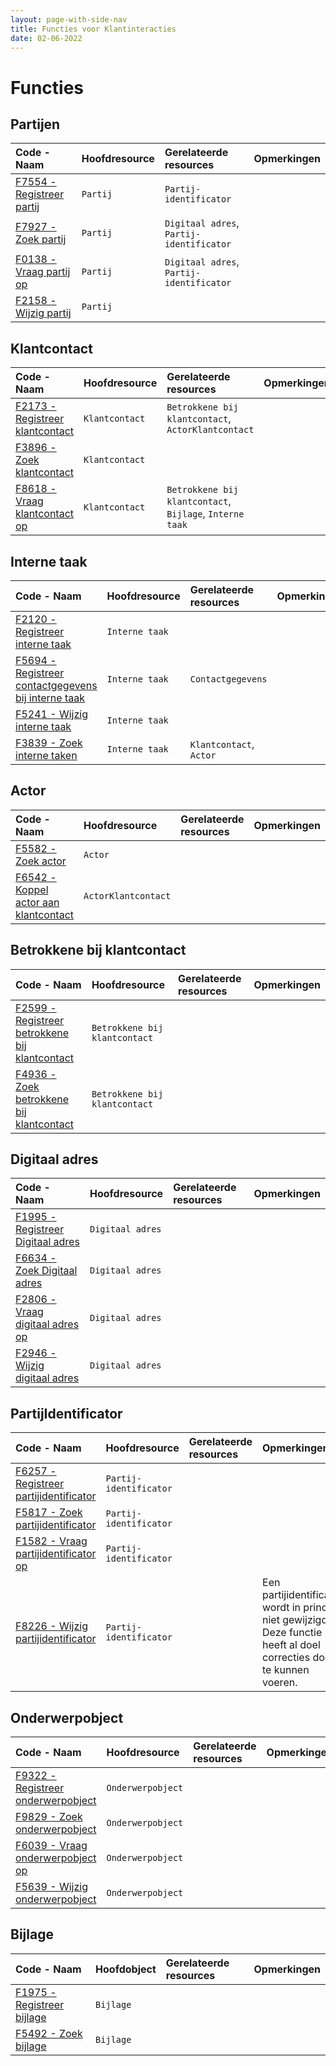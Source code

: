 ```yaml
---
layout: page-with-side-nav
title: Functies voor Klantinteracties
date: 02-06-2022
---
```


# Functies

## Partijen

| Code - Naam | Hoofdresource | Gerelateerde resources | Opmerkingen |
| :--- | :--- | :--- | :--- |
| [F7554 - Registreer partij](./artefacten/7554.md) | `Partij` | `Partij-identificator` |
| [F7927 - Zoek partij](./artefacten/7927.md) | `Partij` | `Digitaal adres`, `Partij-identificator` | |
| [F0138 - Vraag partij op](./artefacten/0138.md) | `Partij` | `Digitaal adres`, `Partij-identificator` |
| [F2158 - Wijzig partij](./artefacten/2158.md) | `Partij` |  |

## Klantcontact

| Code - Naam | Hoofdresource | Gerelateerde resources | Opmerkingen |
| :--- | :--- | :--- | :--- |
| [F2173 - Registreer klantcontact](./artefacten/2173.md) | `Klantcontact` | `Betrokkene bij klantcontact`, `ActorKlantcontact` | |
| [F3896 - Zoek klantcontact](./artefacten/3896.md) | `Klantcontact` | | |
| [F8618 - Vraag klantcontact op](./artefacten/8618.md) | `Klantcontact` | `Betrokkene bij klantcontact`, `Bijlage`, `Interne taak` | |

## Interne taak

| Code - Naam | Hoofdresource | Gerelateerde resources | Opmerkingen |
| :--- | :--- | :--- | :--- |
| [F2120 - Registreer interne taak](./artefacten/2120.md) | `Interne taak` | | |
| [F5694 - Registreer contactgegevens bij interne taak](./artefacten/5694.md) | `Interne taak` | `Contactgegevens` | |
| [F5241 - Wijzig interne taak](./artefacten/5241.md)  | `Interne taak` | | |
| [F3839 - Zoek interne taken](./artefacten/3839.md) | `Interne taak` | `Klantcontact`, `Actor` | |

## Actor 

| Code - Naam | Hoofdresource | Gerelateerde resources | Opmerkingen |
| :--- | :--- | :--- | :--- |
| [F5582 - Zoek actor](./artefacten/5582.md) | `Actor` | | |
| [F6542 - Koppel actor aan klantcontact](./artefacten/5582.md) | `ActorKlantcontact` | |

## Betrokkene bij klantcontact

| Code - Naam | Hoofdresource | Gerelateerde resources | Opmerkingen |
| :--- | :--- | :--- | :--- |
| [F2599 - Registreer betrokkene bij klantcontact](./artefacten/2599.md) | `Betrokkene bij klantcontact` | | |
| [F4936 - Zoek betrokkene bij klantcontact](./artefacten/4936.md) | `Betrokkene bij klantcontact` | | |

## Digitaal adres

| Code - Naam | Hoofdresource | Gerelateerde resources | Opmerkingen |
| :--- | :--- | :--- | :--- |
| [F1995 - Registreer Digitaal adres](./artefacten/1995.md) | `Digitaal adres` | | | 
| [F6634 - Zoek Digitaal adres](./artefacten/6634.md) | `Digitaal adres` | | |
| [F2806 - Vraag digitaal adres op](./artefacten/2806.md) | `Digitaal adres` | | |
| [F2946 - Wijzig digitaal adres](./artefacten/2946.md) | `Digitaal adres` | | |

## PartijIdentificator

| Code - Naam | Hoofdresource | Gerelateerde resources | Opmerkingen |
| :--- | :--- | :--- | :--- |
| [F6257 - Registreer partijidentificator](./artefacten/6257.md) | `Partij-identificator` | | |
| [F5817 - Zoek partijidentificator](./artefacten/5817.md) | `Partij-identificator` | | |
| [F1582 - Vraag partijidentificator op](./artefacten/1582.md) | `Partij-identificator` | | |
| [F8226 - Wijzig partijidentificator](./artefacten/1582.md) | `Partij-identificator` | | Een partijidentificator wordt in principe niet gewijzigd. Deze functie heeft al doel correcties door te kunnen voeren. |

## Onderwerpobject

| Code - Naam | Hoofdresource | Gerelateerde resources | Opmerkingen |
| :--- | :--- | :--- | :--- |
| [F9322 - Registreer onderwerpobject](./artefacten/9322.md) | `Onderwerpobject` | | | 
| [F9829 - Zoek onderwerpobject](./artefacten/9829.md) | `Onderwerpobject` | | | 
| [F6039 - Vraag onderwerpobject op](./artefacten/6039.md) | `Onderwerpobject` | | | 
| [F5639 - Wijzig onderwerpobject](./artefacten/5639.md) | `Onderwerpobject` | | | 

## Bijlage

| Code - Naam | Hoofdobject | Gerelateerde resources | Opmerkingen |
| :--- | :--- | :--- | :--- |
| [F1975 - Registreer bijlage](./artefacten/1975.md) | `Bijlage` | | | 
| [F5492 - Zoek bijlage](./artefacten/5492.md) | `Bijlage` | | | 
